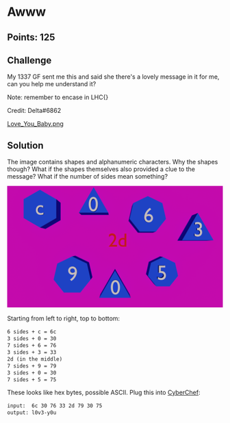 # Awww

## Points: 125

## Challenge
My 1337 GF sent me this and said she there's a lovely message in it for me, can you help me understand it?

Note: remember to encase in LHC{}

Credit: Delta#6862

[Love_You_Baby.png][1]

## Solution
The image contains shapes and alphanumeric characters. Why the shapes though? What if the shapes themselves also provided a clue to the message? What if the number of sides mean something?

![1]

Starting from left to right, top to bottom:

```
6 sides + c = 6c
3 sides + 0 = 30
7 sides + 6 = 76
3 sides + 3 = 33
2d (in the middle)
7 sides + 9 = 79
3 sides + 0 = 30
7 sides + 5 = 75
```

These looks like hex bytes, possible ASCII. Plug this into [CyberChef][2]:
```
input:  6c 30 76 33 2d 79 30 75
output: l0v3-y0u
```

[1]:./Love_You_Baby.png
[2]:https://gchq.github.io/CyberChef/#recipe=From_Hex('Auto')&input=NmMgMzAgNzYgMzMgMmQgNzkgMzAgIDc1IA